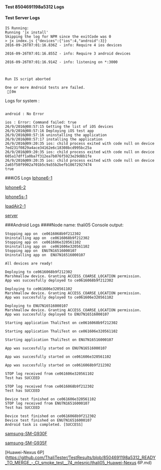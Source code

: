 #### Test 8504691198a5312 Logs

#### Test Server Logs
```
IS Running:
Running 'jx install'
Skipping the log for NPM since the exitCode was 0
> jx index.js {"devices":{"ios":4,"android":3}}
2016-09-26T07:01:16.836Z - info: Require 4 ios devices

2016-09-26T07:01:16.855Z - info: Require 3 android devices

2016-09-26T07:01:16.914Z - info: listening on *:3000


 
Run IS script aborted
 
One or more Android tests are failed.
 [0m

```


Logs for system : 
```

android : No Error

ios : Error: Command failed: true
26/9/2016@08:57:15 Getting the list of iOS devices 
26/9/2016@08:57:16 Deploying iOS test app 
26/9/2016@08:57:16 uninstalling the application 
26/9/2016@08:57:17 installing the application 
26/9/2016@09:20:35 ios: child process exited with code null on device 7ed231f0829a4ace34162e6c18308bcd995bc25a 
26/9/2016@09:20:35 ios: child process exited with code null on device 605a17dff1a0ba7f312ea7b076f5923e29d8b1fe 
26/9/2016@09:20:35 ios: child process exited with code null on device 2a65f58f9902a701b5c9a55b2befb18672927474 
true

```
###iOS Logs
[Iphone6-1](https://github.com/ThaliTester/TestResults/blob/8504691198a5312_READY_TO_MERGE_-_CI_smoke_test__74_mlesnic/iOS_Iphone6-1.md)

[Iphone6-2](https://github.com/ThaliTester/TestResults/blob/8504691198a5312_READY_TO_MERGE_-_CI_smoke_test__74_mlesnic/iOS_Iphone6-2.md)

[Iphone5s-1](https://github.com/ThaliTester/TestResults/blob/8504691198a5312_READY_TO_MERGE_-_CI_smoke_test__74_mlesnic/iOS_Iphone5s-1.md)

[IpadAir2-1](https://github.com/ThaliTester/TestResults/blob/8504691198a5312_READY_TO_MERGE_-_CI_smoke_test__74_mlesnic/iOS_IpadAir2-1.md)

[server](https://github.com/ThaliTester/TestResults/blob/8504691198a5312_READY_TO_MERGE_-_CI_smoke_test__74_mlesnic/iOS_server.md)




###Android Logs
####Node name: thali05
Console output:
```
Stopping app on  ce0616068b9f212302
Uninstalling app on  ce0616068b9f212302
Stopping app on  ce061606e320561102
Uninstalling app on  ce061606e320561102
Stopping app on  ENU7N16516000107
Uninstalling app on  ENU7N16516000107

All devices are ready!

Deploying to ce0616068b9f212302
Marshmallow device. Granting ACCESS_COARSE_LOCATION permission.
App was succesfully deployed to ce0616068b9f212302

Deploying to ce061606e320561102
Marshmallow device. Granting ACCESS_COARSE_LOCATION permission.
App was succesfully deployed to ce061606e320561102

Deploying to ENU7N16516000107
Marshmallow device. Granting ACCESS_COARSE_LOCATION permission.
App was succesfully deployed to ENU7N16516000107

Starting application ThaliTest on ce0616068b9f212302

Starting application ThaliTest on ce061606e320561102

Starting application ThaliTest on ENU7N16516000107

App was succesfully started on ENU7N16516000107

App was succesfully started on ce061606e320561102

App was succesfully started on ce0616068b9f212302

STOP log received from ce061606e320561102
Test has SUCCEED

STOP log received from ce0616068b9f212302
Test has SUCCEED

Device test finished on ce061606e320561102 
STOP log received from ENU7N16516000107
Test has SUCCEED

Device test finished on ce0616068b9f212302 
Device test finished on ENU7N16516000107 
Android task is completed. [SUCCESS]
```
[samsung-SM-G930F](https://github.com/ThaliTester/TestResults/blob/8504691198a5312_READY_TO_MERGE_-_CI_smoke_test__74_mlesnic/thali05_samsung-SM-G930F.md)

[samsung-SM-G935F](https://github.com/ThaliTester/TestResults/blob/8504691198a5312_READY_TO_MERGE_-_CI_smoke_test__74_mlesnic/thali05_samsung-SM-G935F.md)

[Huawei-Nexus 6P](https://github.com/ThaliTester/TestResults/blob/8504691198a5312_READY_TO_MERGE_-_CI_smoke_test__74_mlesnic/thali05_Huawei-Nexus 6P.md)


